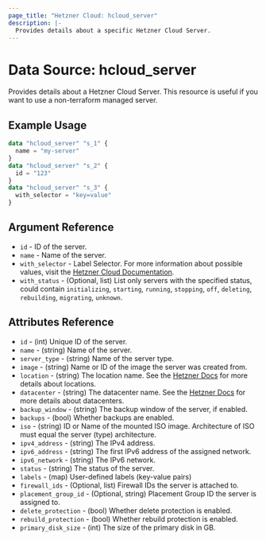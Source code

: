 ```yaml
---
page_title: "Hetzner Cloud: hcloud_server"
description: |-
  Provides details about a specific Hetzner Cloud Server.
---
```


# Data Source: hcloud_server

Provides details about a Hetzner Cloud Server.
This resource is useful if you want to use a non-terraform managed server.

## Example Usage

```terraform
data "hcloud_server" "s_1" {
  name = "my-server"
}
data "hcloud_server" "s_2" {
  id = "123"
}
data "hcloud_server" "s_3" {
  with_selector = "key=value"
}
```

## Argument Reference

- `id` - ID of the server.
- `name` - Name of the server.
- `with_selector` - Label Selector. For more information about possible values, visit the [Hetzner Cloud Documentation](https://docs.hetzner.cloud/#overview-label-selector).
- `with_status` - (Optional, list) List only servers with the specified status, could contain `initializing`, `starting`, `running`, `stopping`, `off`, `deleting`, `rebuilding`, `migrating`, `unknown`.

## Attributes Reference

- `id` - (int) Unique ID of the server.
- `name` - (string) Name of the server.
- `server_type` - (string) Name of the server type.
- `image` - (string) Name or ID of the image the server was created from.
- `location` - (string) The location name. See the [Hetzner Docs](https://docs.hetzner.com/cloud/general/locations/#what-locations-are-there) for more details about locations.
- `datacenter` - (string) The datacenter name. See the [Hetzner Docs](https://docs.hetzner.com/cloud/general/locations/#what-datacenters-are-there) for more details about datacenters.
- `backup_window` - (string) The backup window of the server, if enabled.
- `backups` - (bool) Whether backups are enabled.
- `iso` - (string) ID or Name of the mounted ISO image. Architecture of ISO must equal the server (type) architecture.
- `ipv4_address` - (string) The IPv4 address.
- `ipv6_address` - (string) The first IPv6 address of the assigned network.
- `ipv6_network` - (string) The IPv6 network.
- `status` - (string) The status of the server.
- `labels` - (map) User-defined labels (key-value pairs)
- `firewall_ids` - (Optional, list) Firewall IDs the server is attached to.
- `placement_group_id` - (Optional, string) Placement Group ID the server is assigned to.
- `delete_protection` - (bool) Whether delete protection is enabled.
- `rebuild_protection` - (bool) Whether rebuild protection is enabled.
- `primary_disk_size` - (int) The size of the primary disk in GB.
